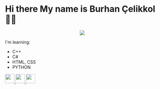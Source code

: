 # Hi there My name is Burhan Çelikkol 👋🏻

<p align=center><img align="center" src="https://trhiphopgundemi.com/green_stable.gif"></p>

I'm learning:
* C++
* C#
* HTML, CSS
* PYTHON

<a href="https://github.com/burhanclkkl"> <img src="https://image.flaticon.com/icons/svg/25/25657.svg" width="30"> </a> 
<a href="https://www.linkedin.com/in/burhan-clkkl/"> <img src="https://image.flaticon.com/icons/svg/174/174857.svg" width="30"> </a> 
<a href="https://twitter.com/burhan_clkkl"> <img src="https://image.flaticon.com/icons/svg/124/124021.svg" width="30"> </a> 

